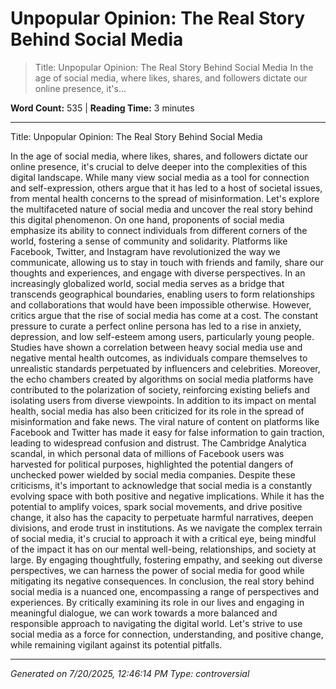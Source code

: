 # Unpopular Opinion: The Real Story Behind Social Media

> Title: Unpopular Opinion: The Real Story Behind Social Media In the age of social media, where likes, shares, and followers dictate our online presence, it's...

**Word Count:** 535 | **Reading Time:** 3 minutes

---

Title: Unpopular Opinion: The Real Story Behind Social Media

In the age of social media, where likes, shares, and followers dictate our online presence, it's crucial to delve deeper into the complexities of this digital landscape. While many view social media as a tool for connection and self-expression, others argue that it has led to a host of societal issues, from mental health concerns to the spread of misinformation. Let's explore the multifaceted nature of social media and uncover the real story behind this digital phenomenon. On one hand, proponents of social media emphasize its ability to connect individuals from different corners of the world, fostering a sense of community and solidarity. Platforms like Facebook, Twitter, and Instagram have revolutionized the way we communicate, allowing us to stay in touch with friends and family, share our thoughts and experiences, and engage with diverse perspectives. In an increasingly globalized world, social media serves as a bridge that transcends geographical boundaries, enabling users to form relationships and collaborations that would have been impossible otherwise. However, critics argue that the rise of social media has come at a cost. The constant pressure to curate a perfect online persona has led to a rise in anxiety, depression, and low self-esteem among users, particularly young people. Studies have shown a correlation between heavy social media use and negative mental health outcomes, as individuals compare themselves to unrealistic standards perpetuated by influencers and celebrities. Moreover, the echo chambers created by algorithms on social media platforms have contributed to the polarization of society, reinforcing existing beliefs and isolating users from diverse viewpoints. In addition to its impact on mental health, social media has also been criticized for its role in the spread of misinformation and fake news. The viral nature of content on platforms like Facebook and Twitter has made it easy for false information to gain traction, leading to widespread confusion and distrust. The Cambridge Analytica scandal, in which personal data of millions of Facebook users was harvested for political purposes, highlighted the potential dangers of unchecked power wielded by social media companies. Despite these criticisms, it's important to acknowledge that social media is a constantly evolving space with both positive and negative implications. While it has the potential to amplify voices, spark social movements, and drive positive change, it also has the capacity to perpetuate harmful narratives, deepen divisions, and erode trust in institutions. As we navigate the complex terrain of social media, it's crucial to approach it with a critical eye, being mindful of the impact it has on our mental well-being, relationships, and society at large. By engaging thoughtfully, fostering empathy, and seeking out diverse perspectives, we can harness the power of social media for good while mitigating its negative consequences. In conclusion, the real story behind social media is a nuanced one, encompassing a range of perspectives and experiences. By critically examining its role in our lives and engaging in meaningful dialogue, we can work towards a more balanced and responsible approach to navigating the digital world. Let's strive to use social media as a force for connection, understanding, and positive change, while remaining vigilant against its potential pitfalls.

---

*Generated on 7/20/2025, 12:46:14 PM*
*Type: controversial*

